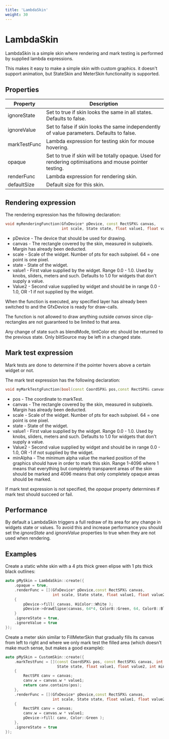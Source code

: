 ```yaml
---
title: 'LambdaSkin'
weight: 30
---
```



# LambdaSkin

LambdaSkin is a simple skin where rendering and mark testing is performed by supplied lambda expressions.

This makes it easy to make a simple skin with custom graphics. it doesn't support animation, but StateSkin and MeterSkin functionality is supported.

## Properties

| Property  | Description                 |
| --------- | --------------------------- |
| ignoreState | Set to true if skin looks the same in all states. Defaults to false. |
| ignoreValue | Set to false if skin looks the same independently of value parameters. Defaults to false. |
| markTestFunc | Lambda expression for testing skin for mouse hovering. |
| opaque | Set to true if skin will be totally opaque. Used for rendering optimisations and mouse pointer testing. |
| renderFunc | Lambda expression for rendering skin. |
| defaultSize | Default size for this skin. |

## Rendering expression

The rendering expression has the following declaration:

```c++
void myRenderingFunction(GfxDevice* pDevice, const RectSPX& canvas, 
                         int scale, State state, float value1, float value2)
```

* pDevice - The device that should be used for drawing.
* canvas - The rectangle covered by the skin, measured in subpixels. Margin has already been deducted.
* scale - Scale of the widget. Number of pts for each subpixel. 64 = one point is one pixel.
* state - State of the widget.
* value1 - First value supplied by the widget. Range 0.0 - 1.0. Used by knobs, sliders, meters and such. Defaults to 1.0 for widgets that don't supply a value.
* Value2 - Second value supplied by widget and should be in range 0.0 - 1.0, OR -1 if not supplied by the widget.



When the function is executed, any specified layer has already been switched to and the GfxDevice is ready for draw-calls.

The function is not allowed to draw anything outside *canvas* since clip-rectangles are not guaranteed to be limited to that area.

Any change of state such as blendMode, tintColor etc should be returned to the previous state. Only blitSource may be left in a changed state.



## Mark test expression

Mark tests are done to determine if the pointer hovers above a certain widget or not.

The mark test expression has the following declaration:

```c++
void myMarkTestgFunction(bool(const CoordSPX& pos,const RectSPX& canvas,int scale,State state, float value1,float value2, int minAlpha )
```

* pos - The coordinate to markTest.
* canvas - The rectangle covered by the skin, measured in subpixels. Margin has already been deducted.
* scale - Scale of the widget. Number of pts for each subpixel. 64 = one point is one pixel.
* state - State of the widget.
* value1 - First value supplied by the widget. Range 0.0 - 1.0. Used by knobs, sliders, meters and such. Defaults to 1.0 for widgets that don't supply a value.
* Value2 - Second value supplied by widget and should be in range 0.0 - 1.0, OR -1 if not supplied by the widget.
* minAlpha - The minimum alpha value the marked position of the graphics should have in order to mark this skin. Range 1-4096 where 1 means that everything but completely transparent areas of the skin should be marked and 4096 means that only completely opaque areas should be marked.

If mark test expression is not specified, the *opaque* property determines if mark test should succeed or fail.

## Performance

By default a LambdaSkin triggers a full redraw of its area for any change in widgets state or values. To avoid this and increase performance you should set the *ignoreState* and *ignoreValue* properties to true when they are not used when rendering.

## Examples

Create a static white skin with a 4 pts thick green elipse with 1 pts thick black outlines:

```c++
auto pMySkin = LambdaSkin::create({
    .opaque = true,
	.renderFunc = [](GfxDevice* pDevice,const RectSPX& canvas, 
                     int scale, State state, float value1, float value2)
	{
		pDevice->fill( canvas, HiColor::White );
		pDevice->drawElipse(canvas, 64*4, Color8::Green, 64, Color8::Black );
	}
    .ignoreState = true,
    .ignoreValue = true
});

```

Create a meter skin similar to FillMeterSkin that gradually fills its canvas from left to right and where we only mark test the filled area (which doesn't make much sense, but makes a good example):

```c++
auto pMySkin = CustomSkin::create({
	.markTestFunc = [](const CoordSPX& pos, const RectSPX& canvas, int scale,
                       State state, float value1, float value2, int minAlpha )
	{
		RectSPX canv = canvas;
		canv.w = canvas.w * value1;
		return canv.contains(pos);
	},
	.renderFunc = [](GfxDevice* pDevice,const RectSPX& canvas,
					 int scale, State state, float value1, float value2)
	{
		RectSPX canv = canvas;
		canv.w = canvas.w * value1;
		pDevice->fill( canv, Color::Green );
	},
	.ignoreState = true
});

```

